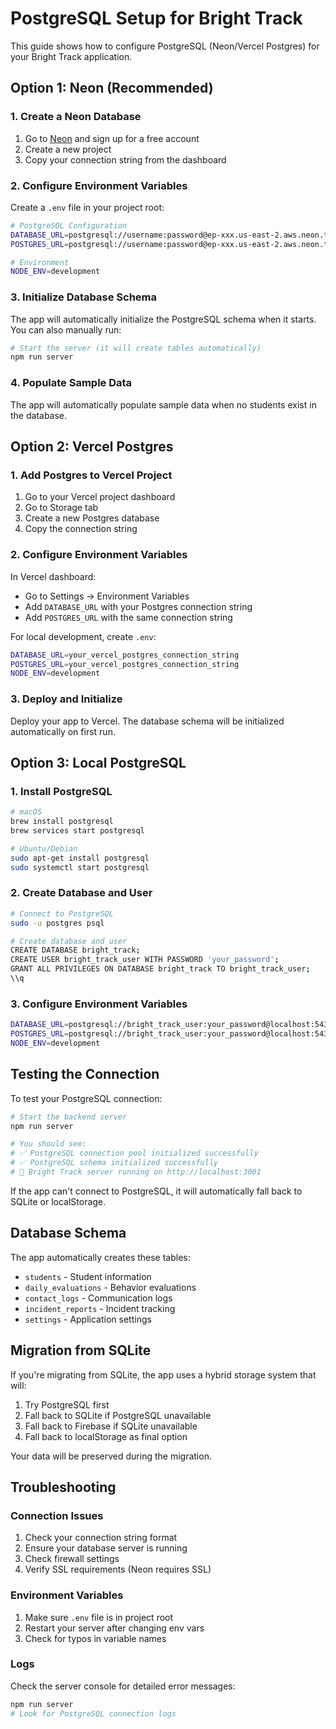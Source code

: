 # PostgreSQL Setup for Bright Track

This guide shows how to configure PostgreSQL (Neon/Vercel Postgres) for your Bright Track application.

## Option 1: Neon (Recommended)

### 1. Create a Neon Database

1. Go to [Neon](https://neon.tech/) and sign up for a free account
2. Create a new project
3. Copy your connection string from the dashboard

### 2. Configure Environment Variables

Create a `.env` file in your project root:

```bash
# PostgreSQL Configuration
DATABASE_URL=postgresql://username:password@ep-xxx.us-east-2.aws.neon.tech/neondb?sslmode=require
POSTGRES_URL=postgresql://username:password@ep-xxx.us-east-2.aws.neon.tech/neondb?sslmode=require

# Environment
NODE_ENV=development
```

### 3. Initialize Database Schema

The app will automatically initialize the PostgreSQL schema when it starts. You can also manually run:

```bash
# Start the server (it will create tables automatically)
npm run server
```

### 4. Populate Sample Data

The app will automatically populate sample data when no students exist in the database.

## Option 2: Vercel Postgres

### 1. Add Postgres to Vercel Project

1. Go to your Vercel project dashboard
2. Go to Storage tab
3. Create a new Postgres database
4. Copy the connection string

### 2. Configure Environment Variables

In Vercel dashboard:
- Go to Settings → Environment Variables
- Add `DATABASE_URL` with your Postgres connection string
- Add `POSTGRES_URL` with the same connection string

For local development, create `.env`:

```bash
DATABASE_URL=your_vercel_postgres_connection_string
POSTGRES_URL=your_vercel_postgres_connection_string
NODE_ENV=development
```

### 3. Deploy and Initialize

Deploy your app to Vercel. The database schema will be initialized automatically on first run.

## Option 3: Local PostgreSQL

### 1. Install PostgreSQL

```bash
# macOS
brew install postgresql
brew services start postgresql

# Ubuntu/Debian
sudo apt-get install postgresql
sudo systemctl start postgresql
```

### 2. Create Database and User

```bash
# Connect to PostgreSQL
sudo -u postgres psql

# Create database and user
CREATE DATABASE bright_track;
CREATE USER bright_track_user WITH PASSWORD 'your_password';
GRANT ALL PRIVILEGES ON DATABASE bright_track TO bright_track_user;
\\q
```

### 3. Configure Environment Variables

```bash
DATABASE_URL=postgresql://bright_track_user:your_password@localhost:5432/bright_track
POSTGRES_URL=postgresql://bright_track_user:your_password@localhost:5432/bright_track
NODE_ENV=development
```

## Testing the Connection

To test your PostgreSQL connection:

```bash
# Start the backend server
npm run server

# You should see:
# ✅ PostgreSQL connection pool initialized successfully
# ✅ PostgreSQL schema initialized successfully
# 🚀 Bright Track server running on http://localhost:3001
```

If the app can't connect to PostgreSQL, it will automatically fall back to SQLite or localStorage.

## Database Schema

The app automatically creates these tables:

- `students` - Student information
- `daily_evaluations` - Behavior evaluations
- `contact_logs` - Communication logs
- `incident_reports` - Incident tracking
- `settings` - Application settings

## Migration from SQLite

If you're migrating from SQLite, the app uses a hybrid storage system that will:

1. Try PostgreSQL first
2. Fall back to SQLite if PostgreSQL unavailable
3. Fall back to Firebase if SQLite unavailable
4. Fall back to localStorage as final option

Your data will be preserved during the migration.

## Troubleshooting

### Connection Issues

1. Check your connection string format
2. Ensure your database server is running
3. Check firewall settings
4. Verify SSL requirements (Neon requires SSL)

### Environment Variables

1. Make sure `.env` file is in project root
2. Restart your server after changing env vars
3. Check for typos in variable names

### Logs

Check the server console for detailed error messages:

```bash
npm run server
# Look for PostgreSQL connection logs
```